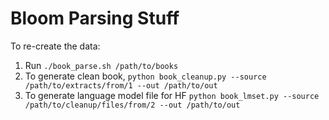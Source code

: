 # Bloom Parsing Stuff

To re-create the data:

1. Run `./book_parse.sh /path/to/books`
2. To generate clean book, `python book_cleanup.py --source /path/to/extracts/from/1 --out /path/to/out`
3. To generate language model file for HF `python book_lmset.py --source /path/to/cleanup/files/from/2 --out /path/to/out`


